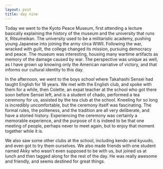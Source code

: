 ```yaml
---
layout: post
title: day nine
---
```

Today we went to the Kyoto Peace Museum, first attending a lecture basically explaining the history of the museum and the university that runs it, Ritsumeikan. The university used to be a militaristic academy, pushing young Japanese into joining the army circa WWII. Following the war, wracked with guilt, the college changed its mission, pursuing democracy and peace. The museum was interesting, housing many wartime artifacts as memory of the damage caused by war. The perspective was unique as well, as I have grown up knowing only the American narrative of victory, and that informs our cultural identity to this day.

In the afternoon, we went to the boys school where Takahashi Sensei had taught English for 18 years. We met with the English club, and spoke with them for a while, then Colette, an expat teacher at the school who got there soon before Sensei left, and is a student of chado, performed a tea ceremony for us, assisted by the tea club at the school. Kneeling for so long is incredibly uncomfortable, but the ceremony itself was fascinating. The formal rules, the politeness, and the tradition are all very deliberate, and have a storied history. Experiencing the ceremony was certainly a memorable experience, and the purpose of it is indeed to be that one meeting of people, perhaps never to meet again, but to enjoy that moment together while it is.

We also saw some other clubs at the school, including kendo and kyuudo, and even got to try them ourselves. We also made friends with one student named Akky who wasn't even supposed to be with us, but joined us at lunch and then tagged along for the rest of the day. He was really awesome and friendly, and seems destined for great things.
